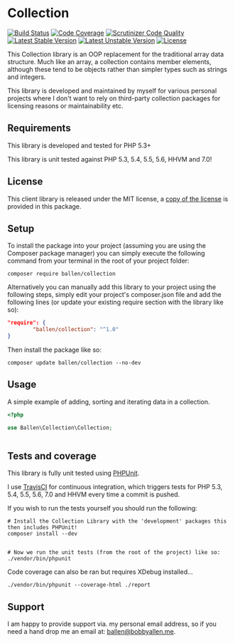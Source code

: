 # Collection

[![Build Status](https://travis-ci.org/bobsta63/collection.svg)](https://travis-ci.org/bobsta63/collection)
[![Code Coverage](https://scrutinizer-ci.com/g/bobsta63/collection/badges/coverage.png?b=master)](https://scrutinizer-ci.com/g/bobsta63/collection/?branch=master)
[![Scrutinizer Code Quality](https://scrutinizer-ci.com/g/bobsta63/collection/badges/quality-score.png?b=master)](https://scrutinizer-ci.com/g/bobsta63/collection/?branch=master)
[![Latest Stable Version](https://poser.pugx.org/ballen/collection/v/stable)](https://packagist.org/packages/ballen/collection)
[![Latest Unstable Version](https://poser.pugx.org/ballen/collection/v/unstable)](https://packagist.org/packages/ballen/collection)
[![License](https://poser.pugx.org/ballen/collection/license)](https://packagist.org/packages/ballen/collection)

This Collection library is an OOP replacement for the traditional array data structure. Much like an array, a collection contains member elements, although these tend to be objects rather than simpler types such as strings and integers.

This library is developed and maintained by myself for various personal projects where I don't want to rely on third-party collection packages for licensing reasons or maintainability etc.

Requirements
------------

This library is developed and tested for PHP 5.3+

This library is unit tested against PHP 5.3, 5.4, 5.5, 5.6, HHVM and 7.0!

License
-------

This client library is released under the MIT license, a [copy of the license](https://github.com/bobsta63/collection/blob/master/LICENSE) is provided in this package.

Setup
-----

To install the package into your project (assuming you are using the Composer package manager) you can simply execute the following command from your terminal in the root of your project folder:

```composer require ballen/collection```

Alternatively you can manually add this library to your project using the following steps, simply edit your project's composer.json file and add the following lines (or update your existing require section with the library like so):

```json
"require": {
        "ballen/collection": "^1.0"
}
```

Then install the package like so:

```composer update ballen/collection --no-dev```

Usage
-----

A simple example of adding, sorting and iterating data in a collection.

```php
<?php

use Ballen\Collection\Collection;



```

Tests and coverage
------------------

This library is fully unit tested using [PHPUnit](https://phpunit.de/).

I use [TravisCI](https://travis-ci.org/) for continuous integration, which triggers tests for PHP 5.3, 5.4, 5.5, 5.6, 7.0 and HHVM every time a commit is pushed.

If you wish to run the tests yourself you should run the following:

```shell
# Install the Collection Library with the 'development' packages this then includes PHPUnit!
composer install --dev


# Now we run the unit tests (from the root of the project) like so:
./vendor/bin/phpunit
```

Code coverage can also be ran but requires XDebug installed...

```shell
./vendor/bin/phpunit --coverage-html ./report
```

Support
-------

I am happy to provide support via. my personal email address, so if you need a hand drop me an email at: [ballen@bobbyallen.me]().



